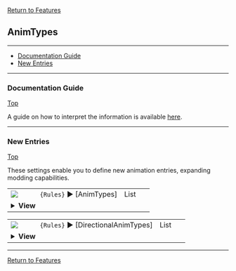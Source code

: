 [Return to Features](./features.md)

## AnimTypes

-------

 - [Documentation Guide](#documentation-guide)
 - [New Entries](#new-entries) 

-------
### Documentation Guide
[Top](#animtypes)

A guide on how to interpret the information is available [here](./dockeys.md).


-------
### New Entries
[Top](#animtypes)

These settings enable you to define new animation entries, expanding modding capabilities.

<table><tr><td width="50"><a href="#"><img src="https://placehold.it/30x15/6cb189/135?text=new"></a></td><td>
<code>{Rules}</code> ► [AnimTypes]
</td><td width="50">List</td></tr><tr><td colspan="3"><details><summary><b>View</b></summary>

This section carries a zero-based list of IDs to be recognized as new animations. These animations can then be used with Image=

Care must be taken that the list keys follow the zero-based index exactly. Duplicate keys (e.g. two '0='), or missing keys, may crash the game at boot. The requirement for strict ordering may change in the future.

Example as follows:

```ini
[AnimTypes]
0=BLUEFLAME
```
</details></td></tr></table>


<table><tr><td width="50"><a href="#"><img src="https://placehold.it/30x15/6cb189/135?text=new"></a></td><td>
<code>{Rules}</code> ► [DirectionalAnimTypes]
</td><td width="50">List</td></tr><tr><td colspan="3"><details><summary><b>View</b></summary>

This section carries a zero-based list of IDs to be recognized as new directional animations. These animations can then be used with Image=

For the moment the image is split into 8 directions in order N,NW,W,SW,S,SE,E,NE, each with 18 frames, the same way SAMFIRE is handled. Think of each new entry as a clone of SAMFIRE, that you can assign your own shp file to. *Note that this is not the same as MINIGUN which uses 6 frames per direction*

Care must be taken that the list keys follow the zero-based index exactly. Duplicate keys (e.g. two '0='), or missing keys, may crash the game at boot. The requirement for strict ordering may change in the future.

Example as follows:

```ini
[DirectionalAnimTypes]
0=CHEMSPRAY
```
</details></td></tr></table>


-------

[Return to Features](./features.md)
